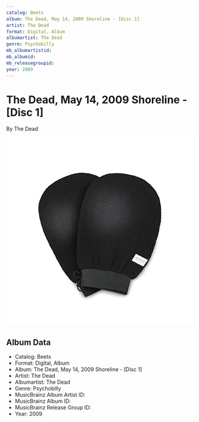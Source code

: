 ```yaml
---
catalog: Beets
album: The Dead, May 14, 2009 Shoreline - [Disc 1]
artist: The Dead
format: Digital, Album
albumartist: The Dead
genre: Psychobilly
mb_albumartistid: 
mb_albumid: 
mb_releasegroupid: 
year: 2009
---
```


# The Dead, May 14, 2009 Shoreline - [Disc 1]

By The Dead

![](../../assets/beetscovers/The_Dead-The_Dead__May_14__2009_Shoreline_-_[Disc_1].jpg)

## Album Data

- Catalog: Beets
- Format: Digital, Album
- Album: The Dead, May 14, 2009 Shoreline - [Disc 1]
- Artist: The Dead
- Albumartist: The Dead
- Genre: Psychobilly
- MusicBrainz Album Artist ID: 
- MusicBrainz Album ID: 
- MusicBrainz Release Group ID: 
- Year: 2009

